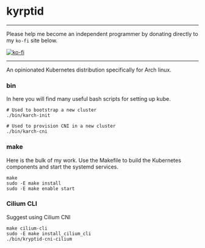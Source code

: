 # kyrptid

---

Please help me become an independent programmer by donating directly to my `ko-fi` site below.

[![ko-fi](https://ko-fi.com/img/githubbutton_sm.svg)](https://ko-fi.com/D1D8CXLHZ) 

---

An opinionated Kubernetes distribution specifically for Arch linux.

### bin

In here you will find many useful bash scripts for setting up kube.

```
# Used to bootstrap a new cluster
./bin/karch-init

# Used to provision CNI in a new cluster
./bin/karch-cni
```

### make

Here is the bulk of my work. Use the Makefile to build the Kubernetes components and start the systemd services.

```
make
sudo -E make install
sudo -E make enable start
```

### Cilium CLI

Suggest using Cilium CNI

```
make cilium-cli
sudo -E make install_cilium_cli
./bin/kryptid-cni-cilium
```
